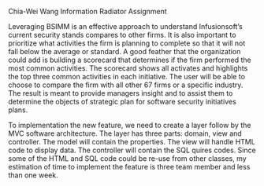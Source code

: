 Chia-Wei WangInformation Radiator AssignmentLeveraging BSIMM is an effective approach to understand Infusionsoft’s current security stands compares to other firms. It is also important to prioritize what activities the firm is planning to complete so that it will not fall below the average or standard. A good feather that the organization could add is building a scorecard that determines if the firm performed the most common activities. The scorecard shows all activates and highlights the top three common activities in each initiative. The user will be able to choose to compare the firm with all other 67 firms or a specific industry. The result is meant to provide managers insight and to assist them to determine the objects of strategic plan for software security initiatives plans.To implementation the new feature, we need to create a layer follow by the MVC software architecture. The layer has three parts: domain, view and controller. The model will contain the properties. The view will handle HTML code to display data. The controller will contain the SQL quires codes. Since some of the HTML and SQL code could be re-use from other classes, my estimation of time to implement the feature is three team member and less than one week.